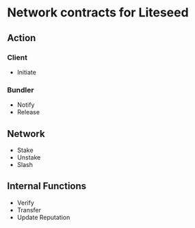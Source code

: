 # Network contracts for Liteseed

## Action

### Client

- Initiate

### Bundler

- Notify
- Release

## Network

- Stake
- Unstake
- Slash

## Internal Functions

- Verify
- Transfer
- Update Reputation
